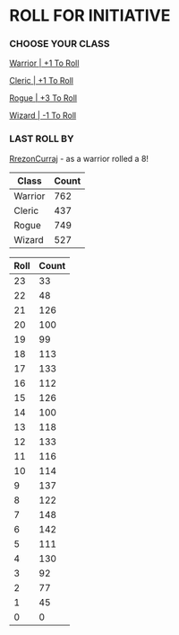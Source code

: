 # ROLL FOR INITIATIVE
### CHOOSE YOUR CLASS

[Warrior | +1 To Roll](https://github.com/benjaminsampica/benjaminsampica/issues/new?title=roll%7Cwarrior&body=Just+click+%27Create%27.)

[Cleric | +1 To Roll](https://github.com/benjaminsampica/benjaminsampica/issues/new?title=roll%7Ccleric&body=Just+click+%27Create%27.)

[Rogue | +3 To Roll](https://github.com/benjaminsampica/benjaminsampica/issues/new?title=roll%7Crogue&body=Just+click+%27Create%27.)

[Wizard | -1 To Roll](https://github.com/benjaminsampica/benjaminsampica/issues/new?title=roll%7Cwizard&body=Just+click+%27Create%27.)
### LAST ROLL BY
[RrezonCurraj](https://www.github.com/RrezonCurraj) - as a warrior rolled a 8!

|Class|Count|
|-|-|
|Warrior|762|
|Cleric|437|
|Rogue|749|
|Wizard|527|

|Roll|Count|
|-|-|
|23|33
|22|48
|21|126
|20|100
|19|99
|18|113
|17|133
|16|112
|15|126
|14|100
|13|118
|12|133
|11|116
|10|114
|9|137
|8|122
|7|148
|6|142
|5|111
|4|130
|3|92
|2|77
|1|45
|0|0
